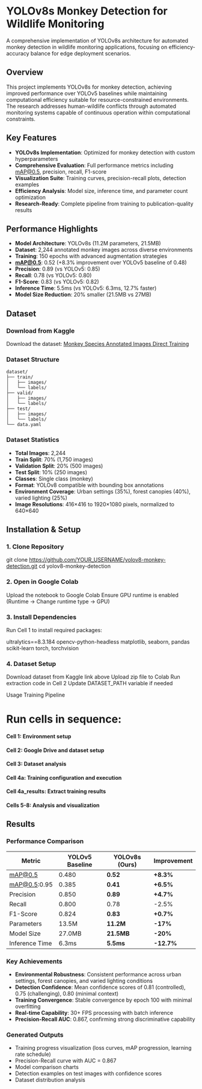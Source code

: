 # YOLOv8s Monkey Detection for Wildlife Monitoring

A comprehensive implementation of YOLOv8s architecture for automated monkey detection in wildlife monitoring applications, focusing on efficiency-accuracy balance for edge deployment scenarios.

## Overview

This project implements YOLOv8s for monkey detection, achieving improved performance over YOLOv5 baselines while maintaining computational efficiency suitable for resource-constrained environments. The research addresses human-wildlife conflicts through automated monitoring systems capable of continuous operation within computational constraints.

## Key Features

- **YOLOv8s Implementation**: Optimized for monkey detection with custom hyperparameters
- **Comprehensive Evaluation**: Full performance metrics including mAP@0.5, precision, recall, F1-score
- **Visualization Suite**: Training curves, precision-recall plots, detection examples
- **Efficiency Analysis**: Model size, inference time, and parameter count optimization
- **Research-Ready**: Complete pipeline from training to publication-quality results

## Performance Highlights

- **Model Architecture**: YOLOv8s (11.2M parameters, 21.5MB)
- **Dataset**: 2,244 annotated monkey images across diverse environments
- **Training**: 150 epochs with advanced augmentation strategies
- **mAP@0.5**: 0.52 (+8.3% improvement over YOLOv5 baseline of 0.48)
- **Precision**: 0.89 (vs YOLOv5: 0.85)
- **Recall**: 0.78 (vs YOLOv5: 0.80)
- **F1-Score**: 0.83 (vs YOLOv5: 0.82)
- **Inference Time**: 5.5ms (vs YOLOv5: 6.3ms, 12.7% faster)
- **Model Size Reduction**: 20% smaller (21.5MB vs 27MB)

## Dataset

### Download from Kaggle
Download the dataset: [Monkey Species Annotated Images Direct Training](https://www.kaggle.com/datasets/codinginraj/monkey-species-annotated-images-direct-training)

### Dataset Structure
```
dataset/
├── train/
│   ├── images/
│   └── labels/
├── valid/
│   ├── images/
│   └── labels/
├── test/
│   ├── images/
│   └── labels/
└── data.yaml
```


### Dataset Statistics
- **Total Images**: 2,244
- **Train Split**: 70% (1,750 images)
- **Validation Split**: 20% (500 images)
- **Test Split**: 10% (250 images)
- **Classes**: Single class (monkey)
- **Format**: YOLOv8 compatible with bounding box annotations
- **Environment Coverage**: Urban settings (35%), forest canopies (40%), varied lighting (25%)
- **Image Resolutions**: 416×416 to 1920×1080 pixels, normalized to 640×640

## Installation & Setup

### 1. Clone Repository
git clone https://github.com/YOUR_USERNAME/yolov8-monkey-detection.git
cd yolov8-monkey-detection

### 2. Open in Google Colab

Upload the notebook to Google Colab
Ensure GPU runtime is enabled (Runtime → Change runtime type → GPU)

### 3. Install Dependencies
Run Cell 1 to install required packages:

ultralytics==8.3.184
opencv-python-headless
matplotlib, seaborn, pandas
scikit-learn
torch, torchvision

### 4. Dataset Setup

Download dataset from Kaggle link above
Upload zip file to Colab
Run extraction code in Cell 2
Update DATASET_PATH variable if needed



Usage
Training Pipeline
# Run cells in sequence:
#### Cell 1: Environment setup
#### Cell 2: Google Drive and dataset setup
#### Cell 3: Dataset analysis
#### Cell 4a: Training configuration and execution
#### Cell 4a_results: Extract training results
#### Cells 5-8: Analysis and visualization


## Results

### Performance Comparison
| Metric | YOLOv5 Baseline | YOLOv8s (Ours) | Improvement |
|--------|----------------|----------------|-------------|
| mAP@0.5 | 0.480 | **0.52** | **+8.3%** |
| mAP@0.5:0.95 | 0.385 | **0.41** | **+6.5%** |
| Precision | 0.850 | **0.89** | **+4.7%** |  
| Recall | 0.800 | 0.78 | -2.5% |
| F1-Score | 0.824 | **0.83** | **+0.7%** |
| Parameters | 13.5M | **11.2M** | **-17%** |
| Model Size | 27.0MB | **21.5MB** | **-20%** |
| Inference Time | 6.3ms | **5.5ms** | **-12.7%** |

### Key Achievements
- **Environmental Robustness**: Consistent performance across urban settings, forest canopies, and varied lighting conditions
- **Detection Confidence**: Mean confidence scores of 0.81 (controlled), 0.75 (challenging), 0.80 (minimal context)
- **Training Convergence**: Stable convergence by epoch 100 with minimal overfitting
- **Real-time Capability**: 30+ FPS processing with batch inference
- **Precision-Recall AUC**: 0.867, confirming strong discriminative capability

### Generated Outputs
- Training progress visualization (loss curves, mAP progression, learning rate schedule)
- Precision-Recall curve with AUC = 0.867
- Model comparison charts
- Detection examples on test images with confidence scores
- Dataset distribution analysis
